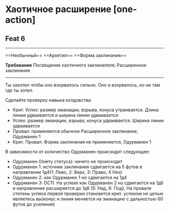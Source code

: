 # Хаотичное расширение [one-action]
## Feat 6

---

==Необычный== ==Архетип== ==Форма заклинания==

**Требование** Посвящение хаотичного заклинателя; Расширенное заклинание

---

Ты захотел чтобы оно взорвалось сильно. Оно и взорвалось, но не там где ты хотел. 

Сделайте проверку навыка колдовства:
- Крит. Успех: размер эманации, взрыва, конуса утраивается. Длина линии удваивается и ширина линии удваивается 
- Успех: размер эманации, взрыва, конуса удваивается. Ширина линии удваивается
- Провал: применяется обычное Расширенное заклинание, Одурманен 1
- Крит. Провал: Форма заклинания не применяется, Одурманен 1

В зависимости от количество Одурманен происходит следующее:
- Одурманен 0(нету статуса): ничего не происходит
- Одурманен 1: источник заклинания сдвигается на 5 футов в направлении 1д4(1: Лево, 2: Верх, 3: Право, 4 Низ)
- Одурманен 2: как Одурманен 1 но сдвигается на 1д4
- Одурманен 3: DC11. На успехе как Одурманен 2 но сдвигается на 1д6 и направление расширяется до 1д6 (5: Над, 6: Под), На провале степень успеха первой проверки становится крит. успехом но целью являетесь вы(конус и линия меняется на эманацию с дальностью 60 футов до усиления)
